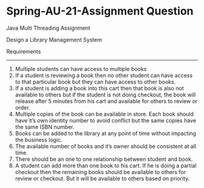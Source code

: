 # Spring-AU-21-Assignment Question
Java Multi Threading Assignment

Design a Library Management System

Requirements

--------------------

1) Multiple students can have access to multiple books
2) If a student is reviewing a book then no other student can have access to that particular book but they can have access to other books.
3) If a student is adding a book into this cart then that book is also not available to others but if the student is not doing checkout, the book will release after 5 minutes from his cart and available for others to review or order.
4) Multiple copies of the book can be available in store. Each book should have it’s own identity number to avoid conflict but the same copies have the same ISBN number. 
5) Books can be added to the library at any point of time without impacting the business logic.
6) The available number of books and it’s owner should be consistent at all time.
7) There should be an one to one relationship between student and book.
8) A student can add more than one book to his cart. If he is doing a partial checkout then the remaining books should be available to others for review or checkout. But it will be available to others based on priority.